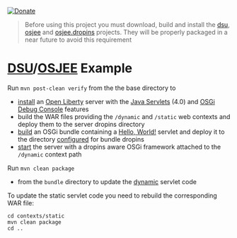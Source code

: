 [![Donate](https://img.shields.io/badge/Donate-PayPal-green.svg)](https://www.paypal.com/donate/?business=7JXD6EDFHXF5C&no_recurring=0&item_name=To+allow+the+development%2C+maintenance+and+evolution+of+a+kind+of+software+that+can+only+exist+in+this+way&currency_code=USD)
> Before using this project you must download, build and install the [dsu](https://github.com/softalks/dsu), [osjee](https://github.com/softalks/osjee) and [osjee.dropins](https://github.com/softalks/osjee.dropins) projects. They will be properly packaged in a near future to avoid this requirement
# [DSU](https://github.com/softalks/dsu)/[OSJEE](https://github.com/softalks/osjee) Example
Run `mvn post-clean verify` from the the base directory to 
* [install](https://github.com/OpenLiberty/ci.maven/blob/main/docs/create.md#create) an [Open Liberty](https://openliberty.io/) server with the [Java Servlets](https://openliberty.io/docs/latest/reference/feature/servlet-4.0.html) (4.0) and [OSGi Debug Console](https://openliberty.io/docs/latest/reference/feature/osgiConsole-1.0.html) features
* build the WAR files providing the `/dynamic` and `/static` web contexts and deploy them to the server dropins directory
* [build](https://github.com/softalks/dsu.example/blob/main/bundle/pom.xml) an OSGi bundle containing a [Hello, World!](https://github.com/softalks/dsu.example/blob/main/bundle/src/main/java/com/softalks/osjee/example/Dynamic.java) servlet and deploy it to the directory [configured](https://felix.apache.org/documentation/subprojects/apache-felix-file-install.html) for bundle dropins
* [start](https://github.com/OpenLiberty/ci.maven/blob/main/docs/start.md#start) the server with a dropins aware OSGi framework attached to the `/dynamic` context path

Run `mvn clean package`
* from the `bundle` directory to update the [dynamic](https://en.wikipedia.org/wiki/Dynamic_software_updating) servlet code

To update the static servlet code you need to rebuild the corresponding WAR file:
```
cd contexts/static
mvn clean package
cd ..
```
